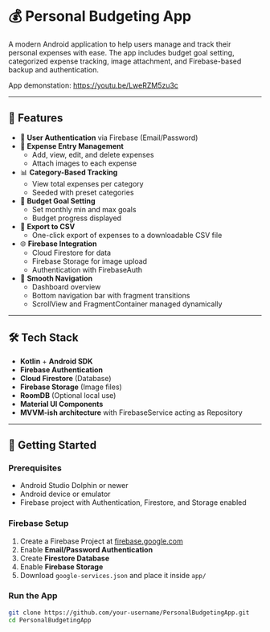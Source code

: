 # 💰 Personal Budgeting App

A modern Android application to help users manage and track their personal expenses with ease. The app includes budget goal setting, categorized expense tracking, image attachment, and Firebase-based backup and authentication.

App demonstation: https://youtu.be/LweRZM5zu3c

---

## 📱 Features

- 🔐 **User Authentication** via Firebase (Email/Password)
- 🧾 **Expense Entry Management**
  - Add, view, edit, and delete expenses
  - Attach images to each expense
- 📊 **Category-Based Tracking**
  - View total expenses per category
  - Seeded with preset categories
- 🎯 **Budget Goal Setting**
  - Set monthly min and max goals
  - Budget progress displayed
- 📂 **Export to CSV**
  - One-click export of expenses to a downloadable CSV file
- 🌐 **Firebase Integration**
  - Cloud Firestore for data
  - Firebase Storage for image upload
  - Authentication with FirebaseAuth
- 🧭 **Smooth Navigation**
  - Dashboard overview
  - Bottom navigation bar with fragment transitions
  - ScrollView and FragmentContainer managed dynamically

---

## 🛠️ Tech Stack

- **Kotlin** + **Android SDK**
- **Firebase Authentication**
- **Cloud Firestore** (Database)
- **Firebase Storage** (Image files)
- **RoomDB** (Optional local use)
- **Material UI Components**
- **MVVM-ish architecture** with FirebaseService acting as Repository

---

## 🚀 Getting Started

### Prerequisites

- Android Studio Dolphin or newer
- Android device or emulator
- Firebase project with Authentication, Firestore, and Storage enabled

### Firebase Setup

1. Create a Firebase Project at [firebase.google.com](https://firebase.google.com)
2. Enable **Email/Password Authentication**
3. Create **Firestore Database**
4. Enable **Firebase Storage**
5. Download `google-services.json` and place it inside `app/`

### Run the App

```bash
git clone https://github.com/your-username/PersonalBudgetingApp.git
cd PersonalBudgetingApp
